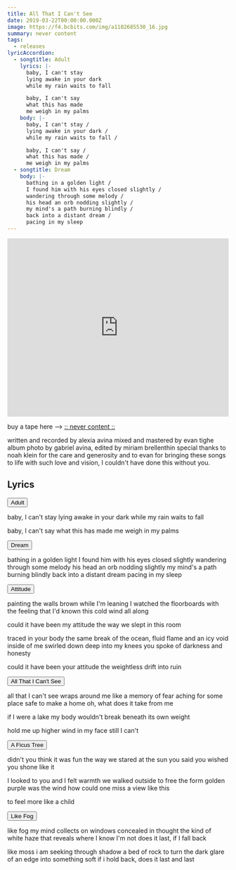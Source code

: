 ```yaml
---
title: All That I Can't See
date: 2019-03-22T00:00:00.000Z
image: https://f4.bcbits.com/img/a1102685530_16.jpg
summary: never content
tags:
  - releases
lyricAccordion:
  - songtitle: Adult
    lyrics: |-
      baby, I can't stay
      lying awake in your dark
      while my rain waits to fall

      baby, I can't say
      what this has made
      me weigh in my palms
    body: |-
      baby, I can't stay / 
      lying awake in your dark / 
      while my rain waits to fall / 

      baby, I can't say / 
      what this has made / 
      me weigh in my palms
  - songtitle: Dream
    body: |-
      bathing in a golden light /
      I found him with his eyes closed slightly /
      wandering through some melody /
      his head an orb nodding slightly /
      my mind's a path burning blindly /
      back into a distant dream /
      pacing in my sleep
---
```



<iframe style="border: 0; width: 100%; height: 406px;" src="https://bandcamp.com/EmbeddedPlayer/album=1753002933/size=large/bgcol=ffffff/linkcol=0687f5/artwork=small/transparent=true/" seamless><a href="http://alexiaavina.bandcamp.com/album/all-that-i-cant-see">All That I Can&#39;t See by Alexia Avina</a></iframe>

buy a tape here --> [:: never content ::](becomecontent.bandcamp.com/album/all-that-i-cant-see)

written and recorded by alexia avina
mixed and mastered by evan tighe
album photo by gabriel avina, edited by miriam brellenthin
special thanks to noah klein for the care and generosity
and to evan for bringing these songs to life with such love and vision, I couldn't have done this without you.

## Lyrics

<section class="accordion-wrapper">
  <button class="accordion">
    Adult
  </button>
  <div class="panel">
    <p>
      baby, I can't stay
lying awake in your dark
while my rain waits to fall

baby, I can't say
what this has made
me weigh in my palms
    </p>
  </div>

  <button class="accordion">
    Dream
  </button>
  <div class="panel">
    <p>
      bathing in a golden light
I found him with his eyes closed slightly
wandering through some melody
his head an orb nodding slightly
my mind's a path burning blindly
back into a distant dream
pacing in my sleep
    </p>
  </div>

  <button class="accordion">
    Attitude
  </button>
  <div class="panel">
    <p>
      painting the walls brown while I'm leaning
I watched the floorboards with the feeling
that I'd known this cold wind all along

could it have been my attitude
the way we slept in this room

traced in your body the same break of the ocean, fluid flame
and an icy void inside of me
swirled down deep into my knees
you spoke of darkness and honesty

could it have been your attitude
the weightless drift into ruin
    </p>
  </div>

  <button class="accordion">
    All That I Can't See
  </button>
  <div class="panel">
    <p>
     all that I can't see
wraps around me
like a memory of fear
aching for some place safe
to make a home
oh, what does it take from me

if I were a lake
my body wouldn't break
beneath its own weight

hold me up higher
wind in my face
still I can't
    </p>
  </div>

<button class="accordion">
    A Ficus Tree
  </button>
  <div class="panel">
    <p>
    didn't you think it was fun
the way we stared at the sun
you said you wished
you shone like it

I looked to you and I felt warmth
we walked outside to free the form
golden purple was the wind
how could one miss a view like this

to feel more like a child
    </p>
  </div>

<button class="accordion">
    Like Fog
  </button>
  <div class="panel">
    <p>
    like fog my mind collects on windows concealed in thought
the kind of white haze that reveals where I know I'm not
does it last, if I fall back

like moss i am seeking through shadow a bed of rock
to turn the dark glare of an edge into something soft
if i hold back, does it last and last
    </p>
  </div>

</section>

<script src="/_includes/assets/js/accordion.js"></script>